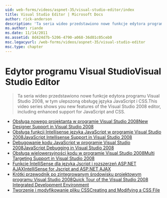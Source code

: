 ```yaml
---
uid: web-forms/videos/aspnet-35/visual-studio-editor/index
title: Visual Studio Editor | Microsoft Docs
author: rick-anderson
description: 'Ta seria wideo przedstawiono nowe funkcje edytora programu Visual Studio 2008, w tym ulepszoną obsługę języka JavaScript i CSS.'
ms.author: riande
ms.date: 11/14/2011
ms.assetid: 8d424d7b-5206-4790-a068-36d01c05ceb0
msc.legacyurl: /web-forms/videos/aspnet-35/visual-studio-editor
msc.type: chapter
---
```

<a name="visual-studio-editor"></a><span data-ttu-id="1d5bc-103">Edytor programu Visual Studio</span><span class="sxs-lookup"><span data-stu-id="1d5bc-103">Visual Studio Editor</span></span>
====================
> <span data-ttu-id="1d5bc-104">Ta seria wideo przedstawiono nowe funkcje edytora programu Visual Studio 2008, w tym ulepszoną obsługę języka JavaScript i CSS.</span><span class="sxs-lookup"><span data-stu-id="1d5bc-104">This video series shows you new features of the Visual Studio 2008 editor, including enhanced support for JavaScript and CSS.</span></span>


- [<span data-ttu-id="1d5bc-105">Obsługa nowego projektanta w programie Visual Studio 2008</span><span class="sxs-lookup"><span data-stu-id="1d5bc-105">New Designer Support in Visual Studio 2008</span></span>](new-designer-support-in-visual-studio-2008.md)
- [<span data-ttu-id="1d5bc-106">Obsługa funkcji Intellisense języka JavaScript w programie Visual Studio 2008</span><span class="sxs-lookup"><span data-stu-id="1d5bc-106">JavaScript Intellisense Support in Visual Studio 2008</span></span>](javascript-intellisense-support-in-visual-studio-2008.md)
- [<span data-ttu-id="1d5bc-107">Debugowanie kodu JavaScript w programie Visual Studio 2008</span><span class="sxs-lookup"><span data-stu-id="1d5bc-107">JavaScript Debugging in Visual Studio 2008</span></span>](javascript-debugging-in-visual-studio-2008.md)
- [<span data-ttu-id="1d5bc-108">Obsługa wielowersyjności kodu w programie Visual Studio 2008</span><span class="sxs-lookup"><span data-stu-id="1d5bc-108">Multi Targeting Support in Visual Studio 2008</span></span>](multi-targeting-support-in-visual-studio-2008.md)
- [<span data-ttu-id="1d5bc-109">Funkcje IntelliSense dla języka Jscript i rozszerzeń ASP.NET AJAX</span><span class="sxs-lookup"><span data-stu-id="1d5bc-109">IntelliSense for Jscript and ASP.NET AJAX</span></span>](intellisense-for-jscript-and-aspnet-ajax.md)
- [<span data-ttu-id="1d5bc-110">Krótki przewodnik po zintegrowanym środowisku projektowym programu Visual Studio 2008</span><span class="sxs-lookup"><span data-stu-id="1d5bc-110">Quick Tour of the Visual Studio 2008 Integrated Development Environment</span></span>](quick-tour-of-the-visual-studio-2008-integrated-development-environment.md)
- [<span data-ttu-id="1d5bc-111">Tworzenie i modyfikowanie pliku CSS</span><span class="sxs-lookup"><span data-stu-id="1d5bc-111">Creating and Modifying a CSS File</span></span>](creating-and-modifying-a-css-file.md)
